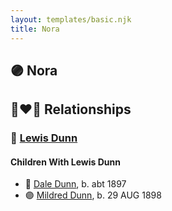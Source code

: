 ```yaml
---
layout: templates/basic.njk
title: Nora
---
```

## 🟣 Nora


## 👩‍❤️‍👨 Relationships

### 🔵 [Lewis Dunn](/people/1/14066328)

#### Children With Lewis Dunn
* 🔵 [Dale Dunn](/people/9/90785072), b. abt 1897
* 🟣 [Mildred Dunn](/people/7/7869963), b. 29 AUG 1898